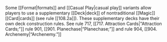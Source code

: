 Some [[Format|formats]] and [[Casual Play|casual play]] variants allow players to use a supplementary [[Deck|deck]] of nontraditional [[Magic]] [[Card|cards]] (see rule [[108.2a]]). These supplementary decks have their own deck construction rules. See rule 717, [[717. Attraction Cards|"Attraction Cards;"]] rule 901, [[901. Planechase|“Planechase;”]] and rule 904, [[904. Archenemy|“Archenemy.”]]

